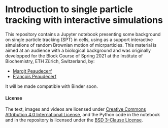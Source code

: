 # Introduction to single particle tracking with interactive simulations

This repository contains a Jupyter notebook presenting some background on single particle tracking (SPT) in cells, using as a support interactive simulations of random Brownian motion of micrparticles. This material is aimed at an audience with a biological background and was originally developped for the Block Course of Spring 2021 at the Institute of Biochemistry, ETH Zürich, Switzerland, by:
* [Margit Peaudecerf](https://bc.biol.ethz.ch/research/weis/People2020/margit-peaudecerf.html)
* [François Peaudecerf](https://n.ethz.ch/~fpeaudec/)

It will be made compatible with Binder soon.

#### License

The text, images and videos are licensed under [Creative Commons Attribution 4.0 International License](http://creativecommons.org/licenses/by/4.0/), and the Python code in the notebook and in the repository is licensed under the [BSD 3-Clause License](https://opensource.org/licenses/BSD-3-Clause).
